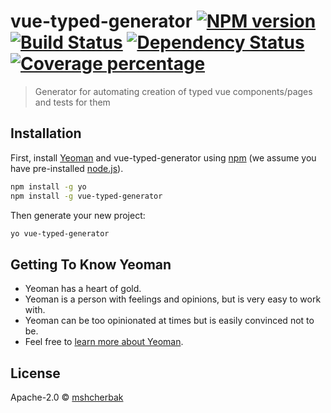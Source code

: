 # vue-typed-generator [![NPM version][npm-image]][npm-url] [![Build Status][travis-image]][travis-url] [![Dependency Status][daviddm-image]][daviddm-url] [![Coverage percentage][coveralls-image]][coveralls-url]
> Generator for automating creation of typed vue components/pages and tests for them

## Installation

First, install [Yeoman](http://yeoman.io) and vue-typed-generator using [npm](https://www.npmjs.com/) (we assume you have pre-installed [node.js](https://nodejs.org/)).

```bash
npm install -g yo
npm install -g vue-typed-generator
```

Then generate your new project:

```bash
yo vue-typed-generator
```

## Getting To Know Yeoman

 * Yeoman has a heart of gold.
 * Yeoman is a person with feelings and opinions, but is very easy to work with.
 * Yeoman can be too opinionated at times but is easily convinced not to be.
 * Feel free to [learn more about Yeoman](http://yeoman.io/).

## License

Apache-2.0 © [mshcherbak]()


[npm-image]: https://badge.fury.io/js/vue-typed-generator.svg
[npm-url]: https://npmjs.org/package/vue-typed-generator
[travis-image]: https://travis-ci.com/dragoonzx/vue-typed-generator.svg?branch=master
[travis-url]: https://travis-ci.com/dragoonzx/vue-typed-generator
[daviddm-image]: https://david-dm.org/dragoonzx/vue-typed-generator.svg?theme=shields.io
[daviddm-url]: https://david-dm.org/dragoonzx/vue-typed-generator
[coveralls-image]: https://coveralls.io/repos/dragoonzx/vue-typed-generator/badge.svg
[coveralls-url]: https://coveralls.io/r/dragoonzx/vue-typed-generator
